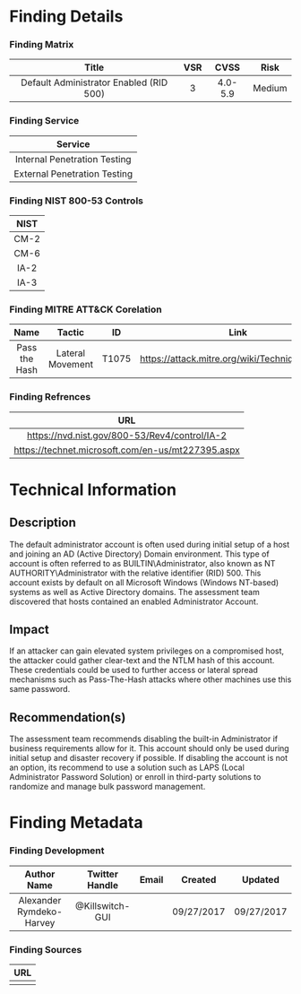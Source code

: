# Finding Details 

### Finding Matrix
| Title  | VSR  |  CVSS  | Risk |
|:-:|:-:|:-:|:-:|
| Default Administrator Enabled (RID 500)  |  3 |  4.0-5.9 | Medium  |

### Finding Service
| Service  |
|:-:|
| Internal Penetration Testing  |
| External Penetration Testing  |

### Finding NIST 800-53 Controls
| NIST  |
|:-:|
| CM-2  |
| CM-6  |
| IA-2 |
| IA-3 |

### Finding MITRE ATT&CK Corelation
| Name | Tactic | ID | Link |
|:-:|:-:|:-:|:-:|
| Pass the Hash | Lateral Movement | T1075 | https://attack.mitre.org/wiki/Technique/T1075 |

### Finding Refrences
| URL |
|:-:|
| https://nvd.nist.gov/800-53/Rev4/control/IA-2 |
| https://technet.microsoft.com/en-us/mt227395.aspx |


# Technical Information

## Description 
The default administrator account is often used during initial setup of a host and joining an AD (Active Directory) Domain environment. This type of account is often referred to as BUILTIN\Administrator, also known as NT AUTHORITY\Administrator with the relative identifier (RID) 500. This account exists by default on all Microsoft Windows (Windows NT-based) systems as well as Active Directory domains. The assessment team discovered that hosts contained an enabled Administrator Account. 

## Impact
If an attacker can gain elevated system privileges on a compromised host, the attacker could gather clear-text and the NTLM hash of this account. These credentials could be used to further access or lateral spread mechanisms such as Pass-The-Hash attacks where other machines use this same password. 


## Recommendation(s)
The assessment team recommends disabling the built-in Administrator if business requirements allow for it. This account should only be used during initial setup and disaster recovery if possible. If disabling the account is not an option, its recommend to use a solution such as LAPS (Local Administrator Password Solution) or enroll in third-party solutions to randomize and manage bulk password management.

# Finding Metadata
### Finding Development
| Author Name | Twitter Handle | Email | Created | Updated |
|:-:|:-:|:-:|:-:|:-:|
| Alexander Rymdeko-Harvey | @Killswitch-GUI |  | 09/27/2017 | 09/27/2017 |

### Finding Sources
| URL | 
|:-:|
|  |
